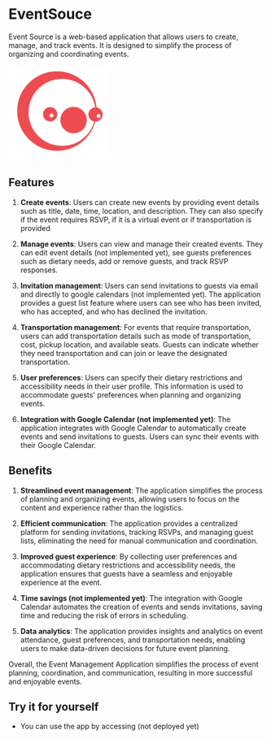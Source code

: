 # EventSouce

Event Source is a web-based application that allows users to create, manage, and track events. It is designed to simplify the process of organizing and coordinating events.

<img src="app/assets/Logo1.png" alt="Logo" width="200" style="margin: auto;">

## Features

1. **Create events**: Users can create new events by providing event details such as title, date, time, location, and description. They can also specify if the event requires RSVP, if it is a virtual event or if transportation is provided

2. **Manage events**: Users can view and manage their created events. They can edit event details (not implemented yet), see guests preferences such as dietary needs, add or remove guests, and track RSVP responses.

3. **Invitation management**: Users can send invitations to guests via email and directly to google calendars (not implemented yet). The application provides a guest list feature where users can see who has been invited, who has accepted, and who has declined the invitation.

4. **Transportation management**: For events that require transportation, users can add transportation details such as mode of transportation, cost, pickup location, and available seats. Guests can indicate whether they need transportation and can join or leave the designated transportation.

5. **User preferences**: Users can specify their dietary restrictions and accessibility needs in their user profile. This information is used to accommodate guests' preferences when planning and organizing events.

6. **Integration with Google Calendar (not implemented yet)**: The application integrates with Google Calendar to automatically create events and send invitations to guests. Users can sync their events with their Google Calendar.

## Benefits

1. **Streamlined event management**: The application simplifies the process of planning and organizing events, allowing users to focus on the content and experience rather than the logistics.

2. **Efficient communication**: The application provides a centralized platform for sending invitations, tracking RSVPs, and managing guest lists, eliminating the need for manual communication and coordination.

3. **Improved guest experience**: By collecting user preferences and accommodating dietary restrictions and accessibility needs, the application ensures that guests have a seamless and enjoyable experience at the event.

4. **Time savings (not implemented yet)**: The integration with Google Calendar automates the creation of events and sends invitations, saving time and reducing the risk of errors in scheduling.

5. **Data analytics**: The application provides insights and analytics on event attendance, guest preferences, and transportation needs, enabling users to make data-driven decisions for future event planning.

Overall, the Event Management Application simplifies the process of event planning, coordination, and communication, resulting in more successful and enjoyable events.

## Try it for yourself

- You can use the app by accessing (not deployed yet)